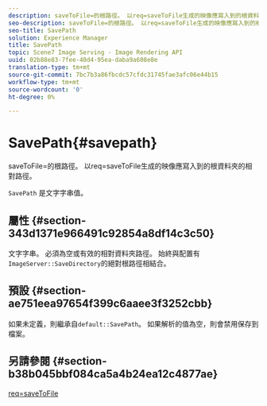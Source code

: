 ```yaml
---
description: saveToFile=的根路徑。 以req=saveToFile生成的映像應寫入到的根資料夾的相對路徑。
seo-description: saveToFile=的根路徑。 以req=saveToFile生成的映像應寫入到的根資料夾的相對路徑。
seo-title: SavePath
solution: Experience Manager
title: SavePath
topic: Scene7 Image Serving - Image Rendering API
uuid: 02b88e83-7fee-40d4-95ea-daba9a608e8e
translation-type: tm+mt
source-git-commit: 7bc7b3a86fbcdc57cfdc31745fae3afc06e44b15
workflow-type: tm+mt
source-wordcount: '0'
ht-degree: 0%

---
```



# SavePath{#savepath}

saveToFile=的根路徑。 以req=saveToFile生成的映像應寫入到的根資料夾的相對路徑。

`SavePath` 是文字字串值。

## 屬性 {#section-343d1371e966491c92854a8df14c3c50}

文字字串。 必須為空或有效的相對資料夾路徑。 始終與配置有`ImageServer::SaveDirectory`的絕對根路徑相結合。

## 預設 {#section-ae751eea97654f399c6aaee3f3252cbb}

如果未定義，則繼承自`default::SavePath`。 如果解析的值為空，則會禁用保存到檔案。

## 另請參閱 {#section-b38b045bbf084ca5a4b24ea12c4877ae}

[req=saveToFile](../../../../../is-api/http-ref/image-serving-api-ref/c-http-protocol-reference/c-command-reference/r-req/r-req.md#reference-907cdb4a97034db7ad94695f25552e76)
